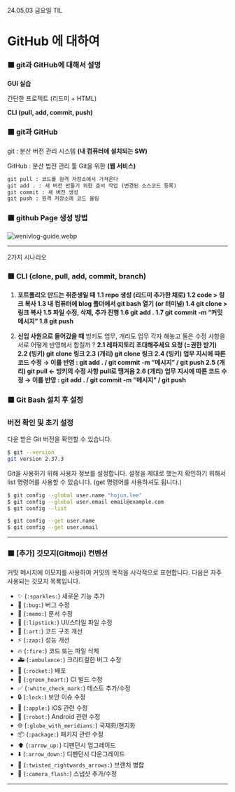 24.05.03 금요일 TIL

# GitHub 에 대하여

### **⬛ git과 GitHub에 대해서 설명**

**GUI 실습** 

간단한 프로젝트 (리드미 + HTML)

**CLI (pull, add, commit, push)**

### **⬛ git과 GitHub**

git : 분산 버전 관리 시스템 **(내 컴퓨터에 설치되는 SW)** 

GitHub : 분산 법전 관리 툴 Git을 위한 **(웹 서비스)** 

```python
git pull : 코드를 원격 저장소에서 가져온다
git add . : 새 버전 만들기 위한 준비 작업 (변경된 소스코드 등록)
git commit : 새 버전 생성
git push : 원격 저장소에 코드 올림
```

### **⬛ github Page 생성 방법**

![wenivlog-guide.webp](https://prod-files-secure.s3.us-west-2.amazonaws.com/e2aaace0-24ef-4ae8-bed4-d8cb2e34acd9/ca891365-090b-4dbd-a11f-5090f7d54ae0/wenivlog-guide.webp)

---

2가지 시나리오 

### **⬛ CLI (clone, pull, add, commit, branch)**

1. **포트폴리오 만드는 취준생일 때**
**1.1 repo 생성 (리드미 추가한 채로) 
1.2 code > 링크 복사
1.3 내 컴퓨터에 blog 폴더에서 git bash 열기 (or 터미널)
1.4 git clone > 링크 복사 
1.5 파일 수정, 삭제, 추가 진행
1.6 git add .
1.7 git commit -m “커밋 메시지”
1.8 git push**

2. **신입 사원으로 들어갔을 때**
빙키도 업무, 개리도 업무 각자 해놓고 둘은 수정 사항을 서로 어떻게 반영해서 합칠까 ?
**2.1 레파지토리 초대해주세요 요청  (=권한 받기)
2.2 (빙키) git clone 링크
2.3 (개리) git clone 링크 
2.4 (빙키) 업무 지시에 따른 코드 수정 
→ 이를 반영 :  git add . / git commit -m “메시지” / git push 
2.5 (개리) git pull  ← 빙키의 수정 사항 pull로 땡겨옴
2.6 (개리) 업무 지시에 따른 코드 수정 
→ 이를 반영 : git add . / git commit -m “메시지” / git push** 

### **⬛ Git Bash 설치 후 설정**

### **버전 확인 및 초기 설정**

다운 받은 Git 버전을 확인할 수 있습니다.

```bash
$ git --version
git version 2.37.3
```

Git을 사용하기 위해 사용자 정보를 설정합니다. 설정을 제대로 했는지 확인하기 위해서 list 명령어를 사용할 수 있습니다. (get 명령어를 사용하셔도 됩니다.)

```bash
$ git config --global user.name "hojun.lee"
$ git config --global user.email email@example.com
$ git config --list
```

```bash
$ git config --get user.name
$ git config --get user.email
```

---

### **⬛ [추가] 깃모지(Gitmoji) 컨벤션**

커밋 메시지에 이모지를 사용하여 커밋의 목적을 시각적으로 표현합니다. 다음은 자주 사용되는 깃모지 목록입니다.

- ✨ (`:sparkles:`) 새로운 기능 추가
- 🐛 (`:bug:`) 버그 수정
- 📝 (`:memo:`) 문서 수정
- 💄 (`:lipstick:`) UI/스타일 파일 수정
- 🎨 (`:art:`) 코드 구조 개선
- ⚡️ (`:zap:`) 성능 개선
- 🔥 (`:fire:`) 코드 또는 파일 삭제
- 🚑 (`:ambulance:`) 크리티컬한 버그 수정
- 🚀 (`:rocket:`) 배포
- 💚 (`:green_heart:`) CI 빌드 수정
- ✅ (`:white_check_mark:`) 테스트 추가/수정
- 🔒 (`:lock:`) 보안 이슈 수정
- 🍎 (`:apple:`) iOS 관련 수정
- 🤖 (`:robot:`) Android 관련 수정
- 🌐 (`:globe_with_meridians:`) 국제화/현지화
- 📦 (`:package:`) 패키지 관련 수정
- ⬆️ (`:arrow_up:`) 디펜던시 업그레이드
- ⬇️ (`:arrow_down:`) 디펜던시 다운그레이드
- 🔀 (`:twisted_rightwards_arrows:`) 브랜치 병합
- 📸 (`:camera_flash:`) 스냅샷 추가/수정

---
